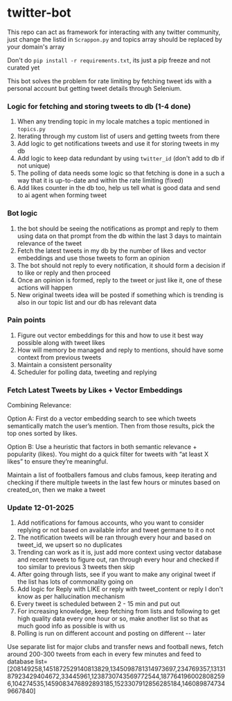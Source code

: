 # twitter-bot
This repo can act as framework for interacting with any twitter community, just change the listid in ```Scrappon.py``` and topics array should be replaced by your domain's array

Don't do ```pip install -r requirements.txt```, its just a pip freeze and not curated yet

This bot solves the problem for rate limiting by fetching tweet ids with a personal account but getting tweet details through Selenium.

### Logic for fetching and storing tweets to db (1-4 done)

1. When any trending topic in my locale matches a topic mentioned in ```topics.py```
2. Iterating through my custom list of users and getting tweets from there
3. Add logic to get notifications tweets and use it for storing tweets in my db
4. Add logic to keep data redundant by using ```twitter_id``` (don't add to db if not unique)
5. The polling of data needs some logic so that fetching is done in a such a way that it is up-to-date and within the rate limiting (fixed)
6. Add likes counter in the db too, help us tell what is good data and send to ai agent when forming tweet

### Bot logic

1. the bot should be seeing the notifications as prompt and reply to them using data on that prompt from the db within the last 3 days to maintain relevance of the tweet
2. Fetch the latest tweets in my db by the number of likes and vector embeddings and use those tweets to form an opinion
3. The bot should not reply to every notification, it should form a decision if to like or reply and then proceed
4. Once an opinion is formed, reply to the tweet or just like it, one of these actions will happen
5. New original tweets idea will be posted if something which is trending is also in our topic list and our db has relevant data


### Pain points

1. Figure out vector embeddings for this and how to use it best way possible along with tweet likes
2. How will memory be managed and reply to mentions, should have some context from previous tweets
3. Maintain a consistent personality
4. Scheduler for polling data, tweeting and replying


### Fetch Latest Tweets by Likes + Vector Embeddings
Combining Relevance:

Option A: First do a vector embedding search to see which tweets semantically match the user’s mention. Then from those results, pick the top ones sorted by likes.

Option B: Use a heuristic that factors in both semantic relevance + popularity (likes). You might do a quick filter for tweets with “at least X likes” to ensure they’re meaningful.

Maintain a list of footballers famous and clubs famous, keep iterating and checking if there multiple tweets in the last few hours or minutes based on created_on, then we make a tweet


### Update 12-01-2025

1. Add notifications for famous accounts, who you want to consider replying or not based on available infor and tweet germane to it o not
2. The notification tweets will be ran through every hour and based on tweet_id, we upsert so no duplicates
3. Trending can work as it is, just add more context using vector database and recent tweets to figure out, ran through every hour and checked if too similar to previous 3 tweets then skip
4. After going through lists, see if you want to make any original tweet if the list has lots of commonality going on
5. Add logic for Reply with LIKE or reply with tweet_content or reply I don't know as per hallucination mechanism
6. Every tweet is scheduled between 2 - 15 min and put out
7. For increasing knowledge, keep fetching from lists and following to get high quality data every one hour or so, make another list so that as much good info as possible is with us
8. Polling is run on different account and posting on different -- later

Use separate list for major clubs and transfer news and football news, fetch around 200-300 tweets from each in every few minutes and feed to database
list=[208149258,1451872529140813829,1345098781314973697,234769357,1313187923429404672,33445961,1238730743569772544,1877641960028082596,104274535,1459083476892893185,1523307912856285184,1460898747349667840]